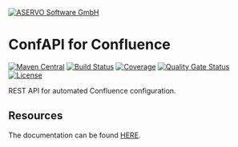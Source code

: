 [![ASERVO Software GmbH](https://aservo.github.io/img/aservo_atlassian_banner.png)](https://www.aservo.com/en/atlassian)

ConfAPI for Confluence
======================

[![Maven Central](https://maven-badges.herokuapp.com/maven-central/de.aservo.atlassian/confluence-confapi-plugin/badge.svg)](https://maven-badges.herokuapp.com/maven-central/de.aservo.atlassian/confluence-confapi-plugin)
[![Build Status](https://circleci.com/gh/aservo/confluence-confapi-plugin.svg?style=shield)](https://circleci.com/gh/aservo/confluence-confapi-plugin)
[![Coverage](https://sonarcloud.io/api/project_badges/measure?project=aservo_confluence-confapi-plugin&metric=coverage)](https://sonarcloud.io/dashboard?id=aservo_confluence-confapi-plugin)
[![Quality Gate Status](https://sonarcloud.io/api/project_badges/measure?project=aservo_confluence-confapi-plugin&metric=alert_status)](https://sonarcloud.io/dashboard?id=aservo_confluence-confapi-plugin)
[![License](https://img.shields.io/badge/License-Apache%202.0-blue.svg)](https://opensource.org/licenses/Apache-2.0)

REST API for automated Confluence configuration.

Resources
---------

The documentation can be found [HERE](index.adoc).
